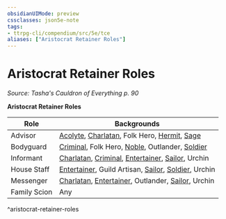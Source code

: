 ```yaml
---
obsidianUIMode: preview
cssclasses: json5e-note
tags:
- ttrpg-cli/compendium/src/5e/tce
aliases: ["Aristocrat Retainer Roles"]
---
```

# Aristocrat Retainer Roles
*Source: Tasha's Cauldron of Everything p. 90* 

**Aristocrat Retainer Roles**

| Role | Backgrounds |
|------|-------------|
| Advisor | [Acolyte](3-Compendium/backgrounds/acolyte-xphb.md), [Charlatan](3-Compendium/backgrounds/charlatan-xphb.md), Folk Hero, [Hermit](3-Compendium/backgrounds/hermit-xphb.md), [Sage](3-Compendium/backgrounds/sage-xphb.md) |
| Bodyguard | [Criminal](3-Compendium/backgrounds/criminal-xphb.md), Folk Hero, [Noble](3-Compendium/backgrounds/noble-xphb.md), Outlander, [Soldier](3-Compendium/backgrounds/soldier-xphb.md) |
| Informant | [Charlatan](3-Compendium/backgrounds/charlatan-xphb.md), [Criminal](3-Compendium/backgrounds/criminal-xphb.md), [Entertainer](3-Compendium/backgrounds/entertainer-xphb.md), [Sailor](3-Compendium/backgrounds/sailor-xphb.md), Urchin |
| House Staff | [Entertainer](3-Compendium/backgrounds/entertainer-xphb.md), Guild Artisan, [Sailor](3-Compendium/backgrounds/sailor-xphb.md), [Soldier](3-Compendium/backgrounds/soldier-xphb.md), Urchin |
| Messenger | [Charlatan](3-Compendium/backgrounds/charlatan-xphb.md), [Entertainer](3-Compendium/backgrounds/entertainer-xphb.md), Outlander, [Sailor](3-Compendium/backgrounds/sailor-xphb.md), Urchin |
| Family Scion | Any |
^aristocrat-retainer-roles